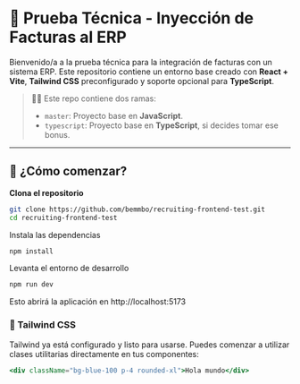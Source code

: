 # 🧾 Prueba Técnica - Inyección de Facturas al ERP

Bienvenido/a a la prueba técnica para la integración de facturas con un sistema ERP. Este repositorio contiene un entorno base creado con **React + Vite**, **Tailwind CSS** preconfigurado y soporte opcional para **TypeScript**.

> 🧑‍💻 Este repo contiene dos ramas:
>
> - `master`: Proyecto base en **JavaScript**.
> - `typescript`: Proyecto base en **TypeScript**, si decides tomar ese bonus.

---

## 🚀 ¿Cómo comenzar?

**Clona el repositorio**

```bash
git clone https://github.com/bemmbo/recruiting-frontend-test.git
cd recruiting-frontend-test
```

Instala las dependencias

```bash
npm install
```

Levanta el entorno de desarrollo

```bash
npm run dev
```

Esto abrirá la aplicación en http://localhost:5173

### 🎨 Tailwind CSS

Tailwind ya está configurado y listo para usarse. Puedes comenzar a utilizar clases utilitarias directamente en tus componentes:

```jsx
<div className="bg-blue-100 p-4 rounded-xl">Hola mundo</div>
```
